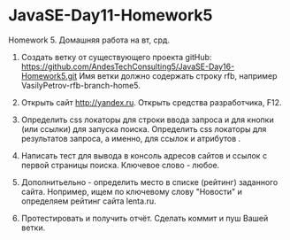 # JavaSE-Day11-Homework5
Homework 5.
Домашняя работа на вт, срд.

1. Создать ветку от существующего проекта gitHub: https://github.com/AndesTechConsulting5/JavaSE-Day16-Homework5.git
Имя ветки должно содержать строку rfb, например VasilyPetrov-rfb-branch-home5.

2. Открыть сайт http://yandex.ru. 
Открыть средства разработчика, F12.

3. Определить css локаторы для строки ввода запроса и для кнопки (или ссылки) для запуска поиска.
Определить css локаторы для результатов запроса, а именно, для ссылок <a> и атрибутов <href>.

4. Написать тест для вывода в консоль адресов сайтов и ссылок с первой страницы поиска.
Ключевое слово - любое.

5. Дополнитьельно - определить место в списке (рейтинг) заданного сайта.
Нопример, ищем по ключевому слову "Новости" и определяем рейтинг сайта lenta.ru.

6. Протестировать и получить отчёт.
Сделать коммит и пуш Вашей ветки.
